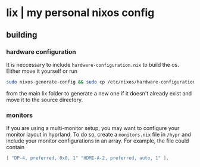 # lix | my personal nixos config
## building
### hardware configuration
It is neccessary to include `hardware-configuration.nix` to build the os. Either move it yourself or run
```bash
sudo nixos-generate-config && sudo cp /etc/nixos/hardware-configuration.nix .
```
from the main lix folder to generate a new one if it doesn't already exist and move it to the source directory.
### monitors
If you are using a multi-monitor setup, you may want to configure your monitor layout in hyprland. To do so, create a `monitors.nix` file in `/hypr` and include your monitor configurations in an array. For example, the file could contain
```nix
[ "DP-4, preferred, 0x0, 1" "HDMI-A-2, preferred, auto, 1" ].
```
